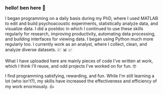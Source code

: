 ### hello! ben here :wave:	

I began programming on a daily basis during my PhD, where I used MATLAB to edit and build psychoacoustic experiments, statistically analyze data, and visualize data. I did a postdoc in which I continued to use these skills regularly for research, improving productivity, automating data processing, and building interfaces for viewing data. I began using Python much more regularly too. I currently work as an analyst, where I collect, clean, and analyze diverse datasets. :chart: :bar_chart: :chart_with_upwards_trend:

What I have uploaded here are mainly pieces of code I've written at work, which I think I'll reuse, and odd projects I've worked on for fun. :nerd_face:

I find programming satisfying, rewarding, and fun. While I'm still learning a lot (who isn't?), my skills have increased the effectiveness and efficiency of my work enormously. :+1:
